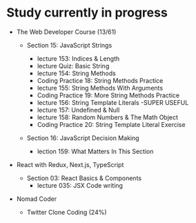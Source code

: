 # Study currently in progress

  - The Web Developer Course (13/61)
    - Section 15: JavaScript Strings
      - lecture 153: Indices & Length
      - lecture Quiz: Basic String
      - lecture 154: String Methods
      - Coding Practice 18: String Methods Practice
      - lecture 155: String Methods With Arguments
      - Coding Practice 19: More String Methods Practice
      - lecture 156: String Template Literals -SUPER USEFUL
      - lecture 157: Undefined & Null
      - lecture 158: Random Numbers & The Math Object
      - Coding Practice 20: String Template Literal Exercise

    - Section 16: JavaScript Decision Making
      - lection 159: What Matters In This Section

  - React with Redux, Next.js, TypeScript
    - Section 03: React Basics & Components
      - lecture 035: JSX Code writing

  - Nomad Coder
    - Twitter Clone Coding (24%)

